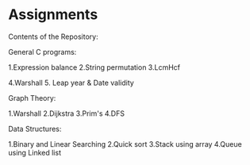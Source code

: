 # Assignments

Contents of the Repository:

General C programs:

1.Expression balance
2.String permutation
3.LcmHcf

4.Warshall
5. Leap year & Date validity

Graph Theory:

1.Warshall
2.Dijkstra
3.Prim's
4.DFS

Data Structures:

1.Binary and Linear Searching
2.Quick sort
3.Stack using array
4.Queue using Linked list
